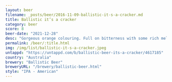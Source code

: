 ```yaml
---
layout: beer
filename: _posts/beer/2016-11-09-ballistic-it-s-a-cracker.md
title: Ballistic it’s a cracker
category: beer
score: 8
beer-date: "2021-12-28"
desc: "Gorgeous orange colouring. Full on bitterness with some rich mellow undertones. A very classical west coast IPA. Despite the strong bitterness it still goes well with food"
permalink: /beer/:title.html
img: /img/list/ballistic-it-s-a-cracker.jpeg
untappd: "https://untappd.com/b/ballistic-beer-its-a-cracker/4617185"
country: "Australia"
brewery: "Ballistic Beer"
breweryURL: "/brewery/ballistic-beer.html"
style: "IPA - American"
---
```

